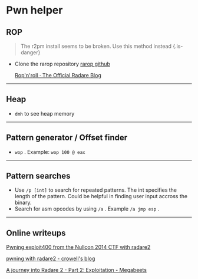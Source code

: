 # Pwn helper

## ROP
  > The r2pm install seems to be broken. Use this method instead {.is-danger}

- Clone the rarop repository 
	[rarop github](https://github.com/jpenalbae/rarop)

  [Rop'n'roll · The Official Radare Blog](http://radare.today/posts/ropnroll/)

---

## Heap
  - `dmh` to see heap memory

---

## Pattern generator / Offset finder
  - `wop` . Example: `wop 100 @ eax`

---

## Pattern searches
  - Use `/p [int]` to search for repeated patterns. The int specifies the length of the pattern. Could be helpful in finding user input accross the binary.
  - Search for asm opcodes by using `/a` . Example `/a jmp esp` .

---

## Online writeups

  [Pwning exploit400 from the Nullcon 2014 CTF with radare2](undefined)

  [pwning with radare2 - crowell's blog](undefined)

  [A journey into Radare 2 - Part 2: Exploitation - Megabeets](undefined)